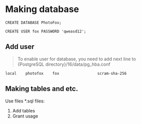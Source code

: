 # Making database

<pre><code>CREATE DATABASE PhotoFox;</code></pre>

<pre><code>CREATE USER fox PASSWORD 'qweasd12';</code></pre>

## Add user 
> To enable user for database, you need to add next line to {PostgreSQL directory}/16/data/pg_hba.conf

<pre><code>local 	photofox	fox					scram-sha-256</code></pre>

## Making tables and etc.
Use files *.sql files:

1) Add tables
2) Grant usage
